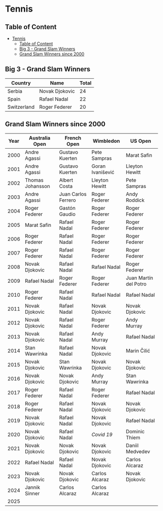 # Tennis

## Table of Content

- [Tennis](#tennis)
  - [Table of Content](#table-of-content)
  - [Big 3 - Grand Slam Winners](#big-3---grand-slam-winners)
  - [Grand Slam Winners since 2000](#grand-slam-winners-since-2000)

## Big 3 - Grand Slam Winners

| Country     | Name           | Total |
| ----------- | -------------- | ----- |
| Serbia      | Novak Djokovic | 24    |
| Spain       | Rafael Nadal   | 22    |
| Switzerland | Roger Federer  | 20    |

## Grand Slam Winners since 2000

| Year | Australia Open   | French Open         | Wimbledon        | US Open               |
| ---- | ---------------- | ------------------- | ---------------- | --------------------- |
| 2000 | Andre Agassi     | Gustavo Kuerten     | Pete Sampras     | Marat Safin           |
| 2001 | Andre Agassi     | Gustavo Kuerten     | Goran Ivanišević | Lleyton Hewitt        |
| 2002 | Thomas Johansson | Albert Costa        | Lleyton Hewitt   | Pete Sampras          |
| 2003 | Andre Agassi     | Juan Carlos Ferrero | Roger Federer    | Andy Roddick          |
| 2004 | Roger Federer    | Gastón Gaudio       | Roger Federer    | Roger Federer         |
| 2005 | Marat Safin      | Rafael Nadal        | Roger Federer    | Roger Federer         |
| 2006 | Roger Federer    | Rafael Nadal        | Roger Federer    | Roger Federer         |
| 2007 | Roger Federer    | Rafael Nadal        | Roger Federer    | Roger Federer         |
| 2008 | Novak Djokovic   | Rafael Nadal        | Rafael Nadal     | Roger Federer         |
| 2009 | Rafael Nadal     | Roger Federer       | Roger Federer    | Juan Martín del Potro |
| 2010 | Roger Federer    | Rafael Nadal        | Rafael Nadal     | Rafael Nadal          |
| 2011 | Novak Djokovic   | Rafael Nadal        | Novak Djokovic   | Novak Djokovic        |
| 2012 | Novak Djokovic   | Rafael Nadal        | Roger Federer    | Andy Murray           |
| 2013 | Novak Djokovic   | Rafael Nadal        | Andy Murray      | Rafael Nadal          |
| 2014 | Stan Wawrinka    | Rafael Nadal        | Novak Djokovic   | Marin Čilić           |
| 2015 | Novak Djokovic   | Stan Wawrinka       | Novak Djokovic   | Novak Djokovic        |
| 2016 | Novak Djokovic   | Novak Djokovic      | Andy Murray      | Stan Wawrinka         |
| 2017 | Roger Federer    | Rafael Nadal        | Roger Federer    | Rafael Nadal          |
| 2018 | Roger Federer    | Rafael Nadal        | Novak Djokovic   | Novak Djokovic        |
| 2019 | Novak Djokovic   | Rafael Nadal        | Novak Djokovic   | Rafael Nadal          |
| 2020 | Novak Djokovic   | Rafael Nadal        | _Covid 19_       | Dominic Thiem         |
| 2021 | Novak Djokovic   | Novak Djokovic      | Novak Djokovic   | Daniil Medvedev       |
| 2022 | Rafael Nadal     | Rafael Nadal        | Novak Djokovic   | Carlos Alcaraz        |
| 2023 | Novak Djokovic   | Novak Djokovic      | Carlos Alcaraz   | Novak Djokovic        |
| 2024 | Jannik Sinner    | Carlos Alcaraz      | Carlos Alcaraz   |                       |
| 2025 |                  |                     |                  |                       |
